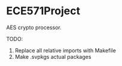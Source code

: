 # ECE571Project
AES crypto processor.

TODO:
1. Replace all relative imports with Makefile
2. Make .svpkgs actual packages
